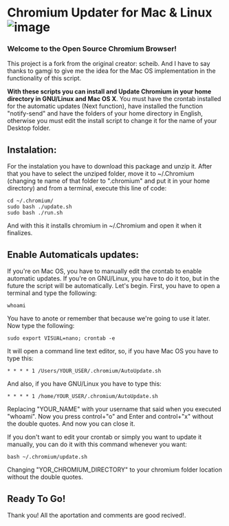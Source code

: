 # Chromium Updater for Mac & Linux            ![image](https://user-images.githubusercontent.com/84420737/118993821-360ec700-b95c-11eb-8d6d-b07f7d79ff53.png)

### Welcome to the Open Source Chromium Browser!

This project is a fork from the original creator: scheib. And I have to say thanks to gamgi to give me the idea for the Mac OS implementation in the functionality of this script.

**With these scripts you can install and Update Chromium in your home directory in GNU/Linux and Mac OS X**. You must have the crontab installed for the automatic updates (Next function), have installed the function "notify-send" and have the folders of your home directory in English, otherwise you must edit the install script to change it for the name of your Desktop folder.

## Instalation:

  For the instalation you have to download this package and unzip it. After that you have to select the unziped folder, move it to ~/.Chromium (changing te name of that folder to ".chromium" and put it in your home directory) and from a terminal, execute this line of code:
```
cd ~/.chromium/
sudo bash ./update.sh
sudo bash ./run.sh
```
  And with this it installs chromium in ~/.Chromium and open it when it finalizes.
  
## Enable Automaticals updates:
  If you're on Mac OS, you have to manually edit the crontab to enable automatic updates. If you're on GNU/Linux, you have to do it too, but in the future the script will be automatically. Let's begin. First, you have to open a terminal and type the following:
  ```
  whoami
  ```
  You have to anote or remember that because we're going to use it later. Now type the following:
  ```
  sudo export VISUAL=nano; crontab -e
 ```
 It will open a command line text editor, so, if you have Mac OS you have to type this:
 ```
 * * * * 1 /Users/YOUR_USER/.chromium/AutoUpdate.sh
 ```
 And also, if you have GNU/Linux you have to type this:
 ```
 * * * * 1 /home/YOUR_USER/.chromium/AutoUpdate.sh
 ```
  Replacing "YOUR_NAME" with your username that said when you executed "whoami". Now you press control+"o" and Enter and control+"x" without the double quotes. And now you can close it.
  
  If you don't want to edit your crontab or simply you want to update it manually, you can do it with this command whenever you want:
  ```
  bash ~/.chromium/update.sh
  ```
  Changing "YOR_CHROMIUM_DIRECTORY" to your chromium folder location without the double quotes. 
  
## Ready To Go!

Thank you! All the aportation and comments are good recived!.
